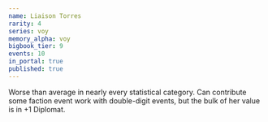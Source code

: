 ```yaml
---
name: Liaison Torres
rarity: 4
series: voy
memory_alpha: voy
bigbook_tier: 9
events: 10
in_portal: true
published: true
---
```


Worse than average in nearly every statistical category. Can contribute some faction event work with double-digit events, but the bulk of her value is in +1 Diplomat.

